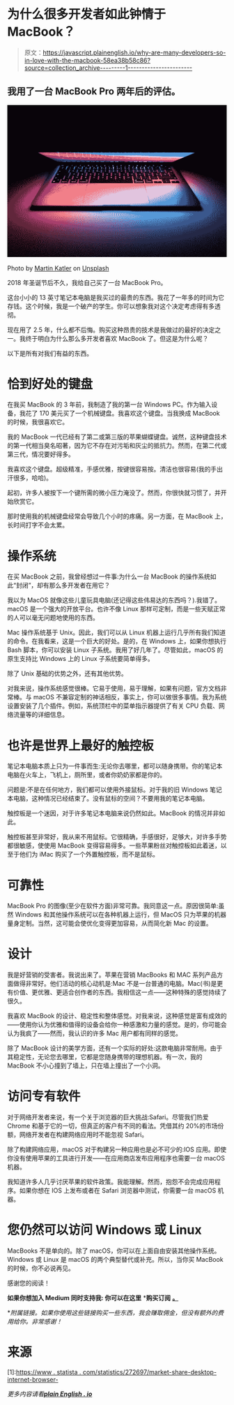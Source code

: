 # 为什么很多开发者如此钟情于 MacBook？

> 原文：<https://javascript.plainenglish.io/why-are-many-developers-so-in-love-with-the-macbook-58ea38b58c86?source=collection_archive---------1----------------------->

## 我用了一台 MacBook Pro 两年后的评估。

![](img/341f5ca3440f6b3bedd7863ee15352e7.png)

Photo by [Martin Katler](https://unsplash.com/@martinkatler?utm_source=medium&utm_medium=referral) on [Unsplash](https://unsplash.com?utm_source=medium&utm_medium=referral)

2018 年圣诞节后不久，我给自己买了一台 MacBook Pro。

这台小小的 13 英寸笔记本电脑是我买过的最贵的东西。我花了一年多的时间为它存钱。这个时候，我是一个破产的学生。你可以想象我对这个决定考虑得有多透彻。

现在用了 2.5 年，什么都不后悔。购买这种昂贵的技术是我做过的最好的决定之一。我终于明白为什么那么多开发者喜欢 MacBook 了。但这是为什么呢？

以下是所有对我们有益的东西。

# 恰到好处的键盘

在我买 MacBook 的 3 年前，我制造了我的第一台 Windows PC。作为输入设备，我花了 170 美元买了一个机械键盘。我喜欢这个键盘。当我换成 MacBook 的时候，我很喜欢它。

我的 MacBook 一代已经有了第二或第三版的苹果蝴蝶键盘。诚然，这种键盘技术的第一代相当臭名昭著，因为它不存在对污垢和灰尘的抵抗力。然而，在第二代或第三代，情况要好得多。

我喜欢这个键盘。超级精准，手感优雅，按键很容易按。清洁也很容易(我的手出汗很多，哈哈)。

起初，许多人被按下一个键所需的微小压力淹没了。然而，你很快就习惯了，并开始欣赏它。

那时使用我的机械键盘经常会导致几个小时的疼痛。另一方面，在 MacBook 上，长时间打字不会太累。

# 操作系统

在买 MacBook 之前，我曾经想过一件事:为什么一台 MacBook 的操作系统如此“封闭”，却有那么多开发者在用它？

我以为 MacOS 就像这些儿童玩具电脑(还记得这些伟易达的东西吗？).我错了。macOS 是一个强大的开放平台。也许不像 Linux 那样可定制，而是一些天赋正常的人可以毫无问题地使用的东西。

Mac 操作系统基于 Unix。因此，我们可以从 Linux 机器上运行几乎所有我们知道的命令。在我看来，这是一个巨大的好处。是的，在 Windows 上，如果你想执行 Bash 脚本，你可以安装 Linux 子系统。我用了好几年了。尽管如此，macOS 的原生支持比 Windows 上的 Linux 子系统要简单得多。

除了 Unix 基础的优势之外，还有其他优势。

对我来说，操作系统感觉很棒。它易于使用，易于理解，如果有问题，官方文档非常棒。与 macOS 不兼容定制的神话相反，事实上，你可以做很多事情。我为系统设置安装了几个插件。例如，系统顶栏中的菜单指示器提供了有关 CPU 负载、网络流量等的详细信息。

# 也许是世界上最好的触控板

笔记本电脑本质上只为一件事而生:无论你去哪里，都可以随身携带。你的笔记本电脑在火车上，飞机上，厕所里，或者你奶奶家都是你的。

问题是:不是在任何地方，我们都可以使用外接鼠标。对于我的旧 Windows 笔记本电脑，这种情况已经结束了。没有鼠标的空间？不要用我的笔记本电脑。

触控板是一个迷因，对于许多笔记本电脑来说仍然如此。MacBook 的情况并非如此。

触控板甚至非常好，我从来不用鼠标。它很精确，手感很好，足够大，对许多手势都很敏感，使使用 MacBook 变得容易得多。一些苹果粉丝对触控板如此着迷，以至于他们为 iMac 购买了一个外置触控板，而不是鼠标。

# 可靠性

MacBook Pro 的图像(至少在软件方面)非常可靠。我同意这一点。原因很简单:虽然 Windows 和其他操作系统可以在各种机器上运行，但 MacOS 只为苹果的机器量身定制。当然，这可能会使优化变得更加容易，从而简化新 Mac 的设置。

# 设计

我是好营销的受害者。我说出来了。苹果在营销 MacBooks 和 MAC 系列产品方面做得非常好。他们活动的核心动机是:Mac 不是一台普通的电脑。Mac(书)是更有价值、更优雅、更适合创作者的东西。我相信这一点——这种特殊的感觉持续了很久。

我喜欢 MacBook 的设计、稳定性和整体感觉。对我来说，这种感觉是富有成效的——使用你认为优雅和值得的设备会给你一种感激和力量的感觉。是的，你可能会认为我疯了——然而，我认识的许多 Mac 用户都有同样的感觉。

除了 MacBook 设计的美学方面，还有一个实际的好处:这款电脑非常耐用。由于其稳定性，无论您去哪里，它都是您随身携带的理想机器。有一次，我的 MacBook 不小心撞到了墙上，只在墙上撞出了一个小洞。

# 访问专有软件

对于网络开发者来说，有一个关于浏览器的巨大挑战:Safari。尽管我们热爱 Chrome 和基于它的一切，但真正的客户有不同的看法。凭借其约 20%的市场份额，网络开发者在构建网络应用时不能忽视 Safari。

除了构建网络应用，macOS 对于构建另一种应用也是必不可少的:IOS 应用。即使你没有使用苹果的工具进行开发——在应用商店发布应用程序也需要一台 macOS 机器。

我知道许多人几乎讨厌苹果的软件政策。我能理解。然而，抱怨不会完成应用程序。如果你想在 IOS 上发布或者在 Safari 浏览器中测试，你需要一台 macOS 机器。

# 您仍然可以访问 Windows 或 Linux

MacBooks 不是单向的。除了 macOS，你可以在上面自由安装其他操作系统。Windows 或 Linux 是 macOS 的两个典型替代或补充。所以，当你买 MacBook 的时候，你不必说再见。

感谢您的阅读！

**如果你想加入 Medium 同时支持我:
你可以在这里** ***购买订阅** [**。**](https://louispetrik.medium.com/membership)

**附属链接。如果你使用这些链接购买一些东西，我会赚取佣金，但没有额外的费用给你。非常感谢！*

# 来源

[1]:[https://www . statista . com/statistics/272697/market-share-desktop-internet-browser-](https://preactjs.com/guide/v8/switching-to-preact/)

*更多内容请看*[***plain English . io***](http://plainenglish.io/)